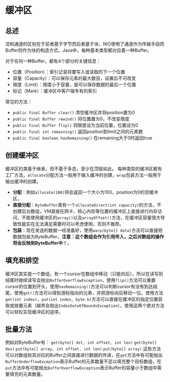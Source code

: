 缓冲区
==========

总述
----------
流和通道的区别在于前者基于字节而后者基于块，NIO使用了通道作为传输手段而Buffer则作为块的构造方式。Java中，每种基本类型都对应着一种Buffer。

对于任何一种Buffer，都有4个部分的关键信息：
  * 位置（Position）：索引记录将要写入或读取的下一个位置
  * 容量（Capacity）：可以保存元素的最大数目，设置后不可改变
  * 限度（Limit）：限度小于容量，是可以保存数据的最后一个位置
  * 标记（Mark）：缓冲区中客户端专有的索引

常见的方法：
  * `public final Buffer clear()` 清空缓冲区并将position置为0
  * `public final Buffer rewind()` 将位置置为0，不改变限度
  * `public final Buffer flip()` 将限度设为当前位置，位置设为0
  * `public final int remaining()` 返回position到limit之间的元素数
  * `public final boolean hasRemaining()` 在remaining大于0时返回true
  
创建缓冲区
----------
缓冲区的类基于继承，但不基于多态，至少在顶层如此。
每种类型的缓冲区都有工厂方法，`allocate`分配方法一般用于输入缓冲的创建，`wrap`包装方法一般用于输出缓冲的创建。

* __分配__：例如`allocate(100)`将会返回一个大小为100，position为0的空缓冲区。
* __直接分配__：`ByteBuffer`类有一个`allocateDirect(int capacity)`的方法，不创建后台数组，VM直接在网卡、核心内存等位置的缓冲区上直接进行内存访问，不能使用缓冲区的`array()`以及`arrayOffset()`方法，在缓冲区容量很大导致性能实在无法满足需要时可以考虑使用，否则不推荐。
* __包装__：现在发送的数据一经准备好，使用`warp(byte[] data)`方法可以直接把数据包装为ByteBuffer，__注意：这个数组会作为引用传入，之后对数组的操作将会反映到ByteBuffer中！__。

填充和排空
----------
缓冲区其实是一个数组，有一个cursor在数组中移动（只能向后），所以在读写到结尾时继续读写会抛出`BufferOverflowException`，使用`flip()`方法可以重置cursor的位置到开头，使用`hasRemaining()`方法可以判断cursor有没有到达结尾，使用`get()`方法可以得到游标指向的元素，并把游标向后移动一位。使用方法`get(int index)`，`put(int index, byte b)`方法可以直接在缓冲区的指定位置获取或放置元素（越界会抛出`IndexOutoOfBoundsException`），使用这两个绝对方法可以轻松实现缓冲区的逆序。

批量方法
--------
例如对ByteBuffer有：
`get(byte[] dst, int offset, int len)`
`get(byte[] des)`
`put(byte[] array, int offset, int len)`
`put(byte[] array)`
这些方法可以对数组和其对应的Buffer之间直接进行数据的传递，在`get`方法中有可能抛出`BufferUnderflowException`表示Buffer的元素数量不足以填充整个目标数组，在`put`方法中有可能抛出`BufferOverflowException`表示Buffer的容量小于数组中需要填充的元素数量。
